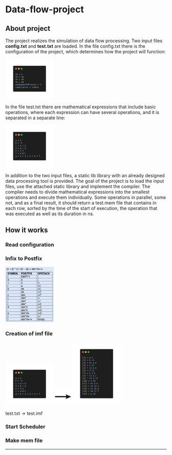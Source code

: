 # Data-flow-project

## About project

The project realizes the simulation of data flow processing. Two input files **config.txt** and **test.txt** are loaded. In the file config.txt there is the configuration of the project, which determines how the project will function:

<p align="left">
  <img src="images/configTxt.png" width="30%">
</p>

In the file test.txt there are mathematical expressions that include basic operations, where each expression can have several operations, and it is separated in a separate line:

<p align="left">
  <img src="images/testTxt.png" width="30%">
</p>

In addition to the two input files, a static lib library with an already designed data processing tool is provided. The goal of the project is to load the input files, use the attached static library and implement the compiler. The compiler needs to divide mathematical expressions into the smallest operations and execute them individually. Some operations in parallel, some not, and as a final result, it should return a test.mem file that contains in each row, sorted by the time of the start of execution, the operation that was executed as well as its duration in ns.

## How it works

### Read configuration

### Infix to Postfix

<p align="left">
  <img src="images/infixToPostfix.png" width="30%">
</p>

### Creation of imf file

<p float="left">
  <img src="images/testTxt.png" width="30%" />
  <img src="images/arrow.png" width="10%" />
  <img src="images/testImf.png" width="30%" />
</p>
test.txt        ->        test.imf

### Start Scheduler

### Make mem file
---
